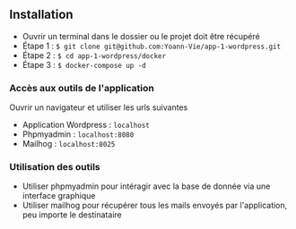 ## Installation
* Ouvrir un terminal dans le dossier ou le projet doit être récupéré
* Étape 1 : `$ git clone git@github.com:Yoann-Vie/app-1-wordpress.git`
* Étape 2 : `$ cd app-1-wordpress/docker`
* Étape 3 : `$ docker-compose up -d`

### Accès aux outils de l'application
Ouvrir un navigateur et utiliser les urls suivantes

* Application Wordpress : `localhost`
* Phpmyadmin : `localhost:8080`
* Mailhog : `localhost:8025`

### Utilisation des outils
* Utiliser phpmyadmin pour intéragir avec la base de donnée via une interface graphique
* Utiliser mailhog pour récupérer tous les mails envoyés par l'application, peu importe le destinataire